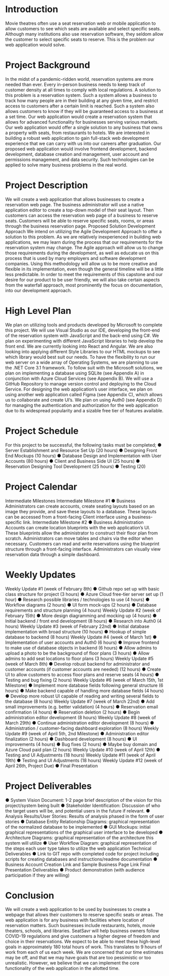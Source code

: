 # Introduction
Movie theatres often use a seat reservation web or mobile application to allow customers to see which seats are available and select specific seats. Although many institutions also use reservation software, they seldom allow the customer to select specific seats to reserve. This is the problem our web application would solve.
 
# Project Background
In the midst of a pandemic-ridden world, reservation systems are more needed than ever. Every in-person business needs to keep track of customer density at all times to comply with local regulations. A solution to this problem is a reservation system. Such a system allows a business to track how many people are in their building at any given time, and restrict access to customers after a certain limit is reached. Such a system also allows customers to know if they will be guaranteed access to a business at a set time. 
Our web application would create a reservation system that allows for advanced functionality for businesses serving various markets. Our web application would offer a single solution to any business that owns a property with seats, from restaurants to hotels. 
We are interested in building a robust web application to gain full-stack web development experience that we can carry with us into our careers after graduation. Our proposed web application would involve frontend development, backend development, database creation and management, user account and permissions management, and data security. Such technologies can be applied to solve many business problems in the real world. 

# Project Description
We will create a web application that allows businesses to create a reservation web page. The business administrator will use a native application editor to create a top-down model of their seat layout. Then customers can access the reservation web page of a business to reserve seats. Customers will be able to reserve specific seats, rooms, or areas through the business reservation page. 
Proposed Solution
Development Approach
We intend on utilizing the Agile Development Approach to offer a solution to this problem. As we are relatively inexperienced in building web applications, we may learn during the process that our requirements for the reservation system may change. The Agile approach will allow us to change those requirements during the development, as well as educate us on this process that is used by many employers and software development companies. Using this methodology will allow us to be more creative and flexible in its implementation, even though the general timeline will be a little less predictable. In order to meet the requirements of this capstone and our desire for our product to be user friendly, we will also take certain aspects from the waterfall approach, most prominently the focus on documentation, into our development approach.  

# High Level Plan
We plan on utilizing tools and products developed by Microsoft to complete this project. We will use Visual Studio as our IDE, developing the front-end of the reservation system with JavaScript and the back-end using C#. We plan on experimenting with different JavaScript libraries to help develop the front end. We are currently looking into React and Angular. We are also looking into applying different Style Libraries to our HTML mockups to see which library would best suit our needs. To have the flexibility to run our web server on a wide array of Operating Systems, we are planning to use the .NET Core 3.1 framework. 
To follow suit with the Microsoft solutions, we plan on implementing a database using SQLite (see Appendix A) in conjunction with Azure Cloud Services (see Appendix B). We will use a GitHub Repository to manage version control and deploying to the Cloud Service. For designing the web application’s user interface, we plan on using another web application called Figma (see Appendix C), which allows us to collaborate and create UI’s. We plan on using Auth0 (see Appendix D)  for managing the authentication and authorization for the web application due to its widespread popularity and a sizable free tier of features available.  

# Project Schedule
For this project to be successful, the following tasks must be completed;
●	Server Establishment and Resource Set Up (20 hours)
●	Designing Front End Mockups (10 hours)
●	Database Design and Implementation with User Accounts (80 hours)
●	Client and Business Side UI (25 hours)
●	Reservation Designing Tool Development (25 hours)
●	Testing (20)

# Project Calendar
Intermediate Milestones
Intermediate Milestone #1
●	Business Administrators can create accounts, create seating layouts based on an image they provide, and save these layouts to a database. These layouts can be  accessed from a front-facing Client interface using a business-specific link.
Intermediate Milestone #2
●	Business Administration Accounts can create location blueprints with the web application’s UI. These blueprints allow the administrator to construct their floor plan from scratch. Administrators can move tables and chairs via the editor when necessary. Customers can read and write reservations using the blueprint structure through a front-facing interface. Administrators can visually view reservation data through a simple dashboard.

# Weekly Updates
Weekly Update #1 (week of February 8th)
●	Github repo set up with basic class structure for project (3 hours)
●	Azure Cloud free-tier server set up (1 hour)
●	Research possible libraries / technologies to use (4 hours)
●	Workflow diagrams (2 hours)
●	UI form mock-ups (2 hours)
●	Database requirements and structure planning (4 hours) 
Weekly Update #2 (week of February 15th)
●	More design diagramming and mocking up (4 hours)
●	Initial backend / front end development (8 hours)
●	Research into Auth0 (4 hours)
Weekly Update #3  (week of February 22nd)
●	Initial database implementation with broad structure (10 hours)
●	Hookup of simple database to backend (8 hours)
Weekly Update #4 (week of March 1st)
●	Implementation of user accounts and Auth0 (6 hours)
●	Improve frontend to make use of database objects in backend (6 hours)
●	Allow admins to upload a photo to be the background of floor plans (3 hours)
●	Allow admins to add seat locations to floor plans (3 hours)
Weekly Update #5 (week of March 8th)
●	Develop robust backend for administrator and customer accounts (if customer accounts are needed) (12 hours)
●	Create UI to allow customers to access floor plans and reserve seats (4 hours)
●	Testing and bug fixing (2 hours) 
Weekly Update #6 (week of March 15th, 1st Milestone)
●	Implement more database fields following general structure (6 hours)
●	Make backend capable of handling more database fields (4 hours)
●	Develop more robust UI capable of reading and writing several fields to the database (8 hours)
Weekly Update #7 (week of March 22nd)
●	Add small improvements (e.g. better validation) (4 hours)
●	Reservation email confirmation (4 hours)
●	Reservation deletion (2 hours)
●	Begin administration editor development (8 hours)
Weekly Update #8 (week of March 29th)
●	Continue administration editor development (8 hours)
●	Administration / customer-facing dashboard exploration (8 hours)
Weekly Update #9 (week of April 5th, 2nd Milestone)
●	Administration editor finalization (2 hours)
●	Dashboard development (8 hours)
●	UI improvements (4 hours)
●	Bug fixes (2 hours)
●	Maybe buy domain and Azure Cloud paid plan (2 hours)
Weekly Update #10 (week of April 12th)
●	Testing and UI Adjustments (18 hours)
Weekly Update #11 (week of April 19th)
●	Testing and UI Adjustments (18 hours)
Weekly Update #12 (week of April 26th, Project Due)
●	Final Presentation

# Project Deliverables
●	System Vision Document: 1-2 page brief description of the vision for this project/system being built
●	Stakeholder Identification: Discussion of who the target users will be, and potential users in the future if relevant. 
●	Analysis Results/User Stories: Results of analysis phased in the form of user stories
●	Database Entity Relationship Diagrams: graphical representation of the normalized database to be implemented
●	GUI Mockups: initial graphical representations of the graphical user interface to be developed
●	Architecture Diagrams: graphical representation of the architecture this system will utilize
●	User Workflow Diagram: graphical representation of the steps each user type takes to utilize the web application
Technical Deliverables
●	Link to GIT repo with completed code for project including scripts for creating databases and instructions/readme documentation 
●	Business Account Creation Link and Sample Business Page Link
Final Presentation Deliverables
●	Product demonstration (with audience participation if they are willing)

# Conclusion
We will create a web application to be used by businesses to create a webpage that allows their customers to reserve specific seats or areas. The web application is for any business with facilities where location of reservation matters. Such businesses include restaurants, hotels, movie theaters, schools, and libraries. SeatSavr will help business owners follow COVID-19 regulations and give customers a higher degree of freedom and choice in their reservations. 
We expect to be able to meet these high-level goals in approximately 180 total hours of work. This translates to 9 hours of work from each of us each week. We are concerned that our time estimates may be off, and that we may have goals that are too pessimistic or too unrealistic. However, we believe that we can implement the core functionality of the web application in the allotted time. 
